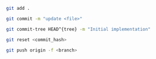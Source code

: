 
```bash
git add .
```

```bash
git commit -m "update <file>"
```

```bash
git commit-tree HEAD^{tree} -m "Initial implementation"
```

```bash
git reset <commit_hash>
```

```bash
git push origin -f <branch>
```
